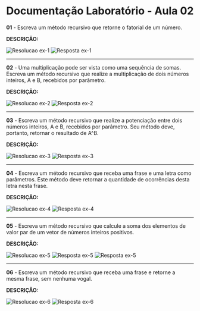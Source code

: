 # Documentação Laboratório - Aula 02

**01** - Escreva um método recursivo que retorne o fatorial de um número.

**DESCRIÇÃO:**

![Resolucao ex-1](https://user-images.githubusercontent.com/97108963/186972076-7f8a0fd5-7bfe-4369-843f-2f8c1d6471ba.PNG)
![Resposta ex-1](https://user-images.githubusercontent.com/97108963/186972088-6c78191f-3cf0-4a00-8459-1acc333ff23c.PNG)

---

**02** - Uma multiplicação pode ser vista como uma sequência de somas. Escreva um método recursivo que realize a multiplicação de dois números inteiros, A e B, recebidos por parâmetro.

**DESCRIÇÃO:**

![Resolucao ex-2](https://user-images.githubusercontent.com/97108963/186972078-0bb11a1e-35a5-486f-a28c-56136b9f3f64.PNG)
![Resposta ex-2](https://user-images.githubusercontent.com/97108963/186972089-b3b2a34b-b6aa-4bd9-a406-6ec049699662.PNG)

---

**03** - Escreva um método recursivo que realize a potenciação entre dois números inteiros, A e B, recebidos por parâmetro. Seu método deve, portanto, retornar o resultado de A^B.

**DESCRIÇÃO:**

![Resolucao ex-3](https://user-images.githubusercontent.com/97108963/186972082-f683e0b8-46cd-4546-a1d8-99543620be09.PNG)
![Resposta ex-3](https://user-images.githubusercontent.com/97108963/186972092-286a2cda-5719-4897-b0d3-8f91daa61375.PNG)

---

**04** - Escreva um método recursivo que receba uma frase e uma letra como parâmetros. Este método deve retornar a quantidade de ocorrências desta letra nesta frase.

**DESCRIÇÃO:**

![Resolucao ex-4](https://user-images.githubusercontent.com/97108963/186972083-05492acb-2944-4199-a7bd-6eea1bb91807.PNG)
![Resposta ex-4](https://user-images.githubusercontent.com/97108963/186972094-63ef55bc-bd04-43d4-9750-88845345a3fa.PNG)

---

**05** - Escreva um método recursivo que calcule a soma dos elementos de valor par de um vetor de números inteiros positivos.

**DESCRIÇÃO:**

![Resolucao ex-5](https://user-images.githubusercontent.com/97108963/186972086-c88d84b7-ae07-4417-a9d3-40d8fc713de2.PNG)
![Resposta ex-5](https://user-images.githubusercontent.com/97108963/186972095-c673c1a8-8c03-4609-af66-3145e44c181c.PNG)
![Resposta ex-5](https://user-images.githubusercontent.com/97108963/186972096-eaf42290-6817-4f47-a7a6-ba5f1d8746fb.PNG)

---

**06** - Escreva um método recursivo que receba uma frase e retorne a mesma frase, sem nenhuma vogal.

**DESCRIÇÃO:**

![Resolucao ex-6](https://user-images.githubusercontent.com/97108963/186972087-86db7c25-5942-4bd3-9045-1b37260fd6d1.PNG)
![Resposta ex-6](https://user-images.githubusercontent.com/97108963/186972070-c944497b-42c7-4cb6-9a00-c7ae1aeb0ea6.PNG)